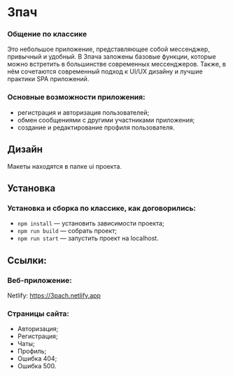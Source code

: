 # 3пач
### Общение по классике

Это небольшое приложение, представляющее собой мессенджер, привычный и удобный.
В 3пача заложены базовые функции, которые можно встретить в большинстве современных мессенджеров.
Также, в нём сочетаются современный подход к UI/UX дизайну и лучшие практики SPA приложений.

### Основные возможности приложения:
- регистрация и авторизация пользователей;
- обмен сообщениями с другими участниками приложения;
- создание и редактирование профиля пользователя.

## Дизайн
Макеты находятся в папке ui проекта.

## Установка

### Установка и сборка по классике, как договорились:
- `npm install` — установить зависимости проекта;
- `npm run build` — собрать проект;
- `npm run start` — запустить проект на localhost.

## Ссылки:

### Веб-приложение:

Netlify: https://3pach.netlify.app

### Страницы сайта:
- Авторизация;
- Регистрация;
- Чаты;
- Профиль;
- Ошибка 404;
- Ошибка 500.
